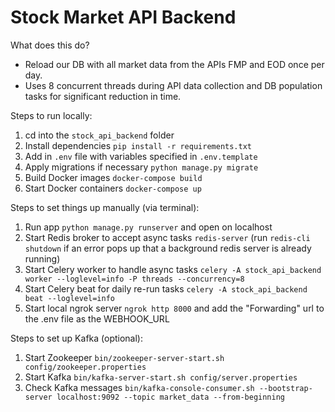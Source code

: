 # Stock Market API Backend

What does this do? 
- Reload our DB with all market data from the APIs FMP and EOD once per day.
- Uses 8 concurrent threads during API data collection and DB population tasks for significant reduction in time.

Steps to run locally:
1. cd into the `stock_api_backend` folder
2. Install dependencies `pip install -r requirements.txt`
3. Add in `.env` file with variables specified in `.env.template`
4. Apply migrations if necessary `python manage.py migrate`
5. Build Docker images `docker-compose build`
6. Start Docker containers `docker-compose up`

Steps to set things up manually (via terminal):
1. Run app `python manage.py runserver` and open on localhost
2. Start Redis broker to accept async tasks `redis-server` (run `redis-cli shutdown` if an error pops up that a background redis server is already running)
3. Start Celery worker to handle async tasks `celery -A stock_api_backend worker --loglevel=info -P threads --concurrency=8`
4. Start Celery beat for daily re-run tasks `celery -A stock_api_backend beat --loglevel=info`
5. Start local ngrok server `ngrok http 8000` and add the "Forwarding" url to the .env file as the WEBHOOK_URL


Steps to set up Kafka (optional):
1. Start Zookeeper `bin/zookeeper-server-start.sh config/zookeeper.properties`
2. Start Kafka `bin/kafka-server-start.sh config/server.properties`
3. Check Kafka messages `bin/kafka-console-consumer.sh --bootstrap-server localhost:9092 --topic market_data --from-beginning`
